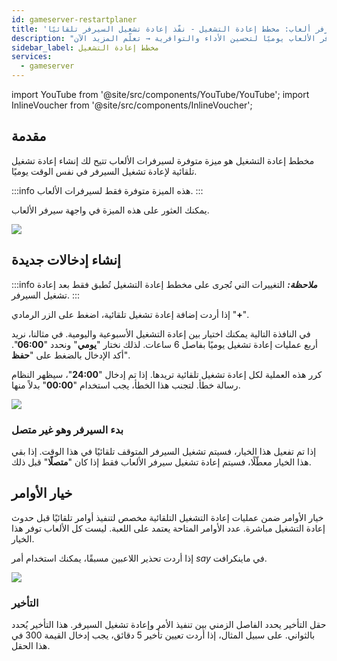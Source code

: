 ```yaml
---
id: gameserver-restartplaner
title: 'سيرفر ألعاب: مخطط إعادة التشغيل - نفّذ إعادة تشغيل السيرفر تلقائيًا'
description: "اكتشف كيف تؤتمت إعادة تشغيل سيرفر الألعاب يوميًا لتحسين الأداء والتوافرية → تعلّم المزيد الآن"
sidebar_label: مخطط إعادة التشغيل
services:
  - gameserver
---
```


import YouTube from '@site/src/components/YouTube/YouTube';
import InlineVoucher from '@site/src/components/InlineVoucher';

## مقدمة
مخطط إعادة التشغيل هو ميزة متوفرة لسيرفرات الألعاب تتيح لك إنشاء إعادة تشغيل تلقائية لإعادة تشغيل السيرفر في نفس الوقت يوميًا.

<YouTube videoId="bcsAePevPnY" imageSrc="https://screensaver01.zap-hosting.com/index.php/s/pNsgKBQQGEC3tPj/preview" title="كيفية إعداد مخطط إعادة التشغيل لسيرفرك!" description="هل تفضل الفهم بشكل أفضل عندما ترى الأمور قيد التنفيذ؟ نحن هنا من أجلك! استمتع بمشاهدة الفيديو الذي يشرح كل شيء. سواء كنت مستعجلًا أو تفضل استيعاب المعلومات بأكثر الطرق تشويقًا!"/>

:::info
هذه الميزة متوفرة فقط لسيرفرات الألعاب.
:::

يمكنك العثور على هذه الميزة في واجهة سيرفر الألعاب.

![](https://screensaver01.zap-hosting.com/index.php/s/doBQoGw3kTj8o6r/preview)

<InlineVoucher />

## إنشاء إدخالات جديدة

:::info
***ملاحظة:*** التغييرات التي تُجرى على مخطط إعادة التشغيل تُطبق فقط بعد إعادة تشغيل السيرفر.
:::

إذا أردت إضافة إعادة تشغيل تلقائية، اضغط على الزر الرمادي "**+**".

في النافذة التالية يمكنك اختيار بين إعادة التشغيل الأسبوعية واليومية. في مثالنا، نريد أربع عمليات إعادة تشغيل يوميًا بفاصل 6 ساعات. لذلك نختار "**يومي**" ونحدد "**06:00**". أكد الإدخال بالضغط على "**حفظ**".

كرر هذه العملية لكل إعادة تشغيل تلقائية تريدها. إذا تم إدخال "**24:00**"، سيظهر النظام رسالة خطأ. لتجنب هذا الخطأ، يجب استخدام "**00:00**" بدلاً منها.

![](https://screensaver01.zap-hosting.com/index.php/s/j4nyS4efsKTinBS/preview)

### بدء السيرفر وهو غير متصل

إذا تم تفعيل هذا الخيار، فسيتم تشغيل السيرفر المتوقف تلقائيًا في هذا الوقت. إذا بقي هذا الخيار معطّلًا، فسيتم إعادة تشغيل سيرفر الألعاب فقط إذا كان "**متصلًا**" قبل ذلك.

## خيار الأوامر

خيار الأوامر ضمن عمليات إعادة التشغيل التلقائية مخصص لتنفيذ أوامر تلقائيًا قبل حدوث إعادة التشغيل مباشرة. عدد الأوامر المتاحة يعتمد على اللعبة. ليست كل الألعاب توفر هذا الخيار.

إذا أردت تحذير اللاعبين مسبقًا، يمكنك استخدام أمر *say* في ماينكرافت.

![](https://screensaver01.zap-hosting.com/index.php/s/bcRJQprM2BFeR75/preview)

### التأخير

حقل التأخير يحدد الفاصل الزمني بين تنفيذ الأمر وإعادة تشغيل السيرفر. هذا التأخير يُحدد بالثواني. على سبيل المثال، إذا أردت تعيين تأخير 5 دقائق، يجب إدخال القيمة 300 في هذا الحقل.

<InlineVoucher />